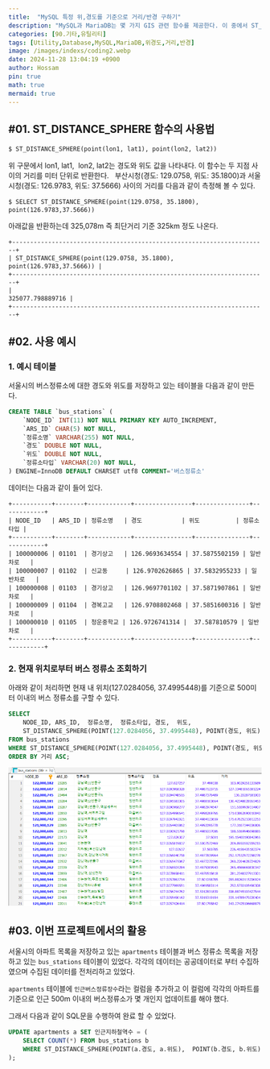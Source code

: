 ```yaml
---
title:  "MySQL 특정 위,경도를 기준으로 거리/반경 구하기"
description: "MySQL과 MariaDB는 몇 가지 GIS 관련 함수를 제공한다. 이 중에서 ST_DISTANCE_SPHERE 함수는 두 점 사이의 거리를 구하는데 사용된다. 구의 표면을 이용하여 두 지점 사이의 최단 거리를 계산하고 이를 미터값으로 반환해 준다."
categories: [90.기타,유틸리티]
tags: [Utility,Database,MySQL,MariaDB,위경도,거리,반경]
image: /images/indexs/coding2.webp
date: 2024-11-28 13:04:19 +0900
author: Hossam
pin: true
math: true
mermaid: true
---
```



## #01. ST_DISTANCE_SPHERE 함수의 사용법

```sql
$ ST_DISTANCE_SPHERE(point(lon1, lat1), point(lon2, lat2))
```

위 구문에서 lon1, lat1,  lon2, lat2는 경도와 위도 값을 나타내다. 이 함수는 두 지점 사이의 거리를 미터 단위로 반환한다.
 
부산시청(경도: 129.0758, 위도: 35.1800)과 서울시청(경도: 126.9783, 위도: 37.5666) 사이의 거리를 다음과 같이 측정해 볼 수 있다.

```shell
$ SELECT ST_DISTANCE_SPHERE(point(129.0758, 35.1800), point(126.9783,37.5666))
```

아래값을 반환하는데 325,078m 즉 최단거리 기준 325km 정도 나온다.

```shell
+-----------------------------------------------------------------------+
| ST_DISTANCE_SPHERE(point(129.0758, 35.1800), point(126.9783,37.5666)) |
+-----------------------------------------------------------------------+
|                                                      325077.798889716 |
+-----------------------------------------------------------------------+
```

## #02. 사용 예시

### 1. 예시 테이블

서울시의 버스정류소에 대한 경도와 위도를 저장하고 있는 테이블을 다음과 같이 만든다.

```sql
CREATE TABLE `bus_stations` (
    `NODE_ID` INT(11) NOT NULL PRIMARY KEY AUTO_INCREMENT,
    `ARS_ID` CHAR(5) NOT NULL,
    `정류소명` VARCHAR(255) NOT NULL,
    `경도` DOUBLE NOT NULL,
    `위도` DOUBLE NOT NULL,
    `정류소타입` VARCHAR(20) NOT NULL,
) ENGINE=InnoDB DEFAULT CHARSET utf8 COMMENT='버스정류소'
```

데이터는 다음과 같이 들어 있다.

```
+-----------+--------+------------+----------------+---------------+------------+
| NODE_ID   | ARS_ID | 정류소명   | 경도           | 위도          | 정류소타입 |
+-----------+--------+------------+----------------+---------------+------------+
| 100000006 | 01101  | 경기상고   | 126.9693634554 | 37.5875502159 | 일반차로   |
| 100000007 | 01102  | 신교동     | 126.9702626865 | 37.5832955233 | 일반차로   |
| 100000008 | 01103  | 경기상고   | 126.9697701102 | 37.5871907861 | 일반차로   |
| 100000009 | 01104  | 경복고교   | 126.9708802468 | 37.5851600316 | 일반차로   |
| 100000010 | 01105  | 청운중학교 | 126.9726741314 |  37.587810579 | 일반차로   |
+-----------+--------+------------+----------------+---------------+------------+
```

### 2. 현재 위치로부터 버스 정류소 조회하기

아래와 같이 처리하면 현재 내 위치(127.0284056, 37.4995448)를 기준으로 500미터 이내의 버스 정류소를 구할 수 있다.

```sql
SELECT
    NODE_ID, ARS_ID,  정류소명,  정류소타입, 경도,  위도,
    ST_DISTANCE_SPHERE(POINT(127.0284056, 37.4995448), POINT(경도, 위도)) AS 거리
FROM bus_stations
WHERE ST_DISTANCE_SPHERE(POINT(127.0284056, 37.4995448), POINT(경도, 위도)) <= 500
ORDER BY 거리 ASC;
```

![select](/images/2024/1128/select.png)

## #03. 이번 프로젝트에서의 활용

서울시의 아파트 목록을 저장하고 있는 `apartments` 테이블과 버스 정류소 목록을 저장하고 있는 `bus_stations` 테이블이 있었다. 각각의 데이터는 공공데이터로 부터 수집하였으며 수집된 데이터를 전처리하고 있었다.

`apartments` 테이블에 `인근버스정류장수`라는 컬럼을 추가하고 이 컬럼에 각각의 아파트를 기준으로 인근 500m 이내의 버스정류소가 몇 개인지 업데이트를 해야 했다.

그래서 다음과 같이 SQL문을 수행하여 완료 할 수 있었다.

```sql
UPDATE apartments a SET 인근지하철역수 = (
    SELECT COUNT(*) FROM bus_stations b
    WHERE ST_DISTANCE_SPHERE(POINT(a.경도, a.위도),  POINT(b.경도, b.위도)) <= 500
);
```